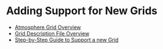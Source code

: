 # Adding Support for New Grids

- [Atmosphere Grid Overview                 ](adding-grid-support-SE-grid-overview.md)
- [Grid Description File Overview           ](adding-grid-support-grid-types.md)
- [Step-by-Step Guide to Support a new Grid ](adding-grid-support-step-by-step-guide.md)
